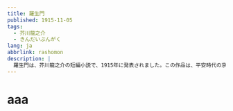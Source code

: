 ```yaml
---
title: 羅生門
published: 1915-11-05
tags:
  - 芥川龍之介
  - きんだいぶんがく
lang: ja
abbrlink: rashomon
description: |
  羅生門は、芥川龍之介の短編小説で、1915年に発表されました。この作品は、平安時代の京都を舞台に、ある門の下で起こる出来事を描いています。物語は、ある下人が羅生門の下で出会った老婆と盗人との対話を通じて、人間の本性や道徳について考察します。芥川は、この作品を通じて、人間の欲望や倫理観の曖昧さを描き出しています。
---
```



# aaa